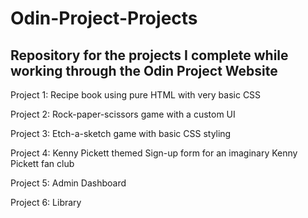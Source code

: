 # Odin-Project-Projects

## Repository for the projects I complete while working through the Odin Project Website

Project 1: Recipe book using pure HTML with very basic CSS

Project 2: Rock-paper-scissors game with a custom UI

Project 3: Etch-a-sketch game with basic CSS styling

Project 4: Kenny Pickett themed Sign-up form for an imaginary Kenny Pickett fan club

Project 5: Admin Dashboard

Project 6: Library
